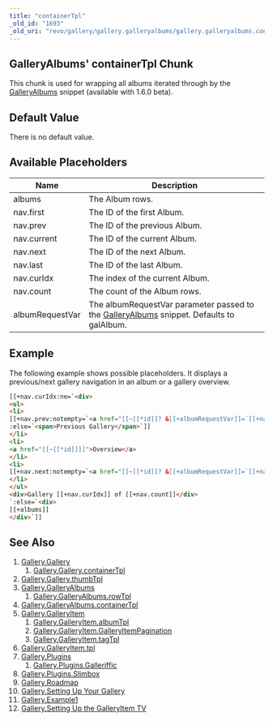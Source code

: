 ```yaml
---
title: "containerTpl"
_old_id: "1693"
_old_uri: "revo/gallery/gallery.galleryalbums/gallery.galleryalbums.containertpl"
---
```


## GalleryAlbums' containerTpl Chunk

 This chunk is used for wrapping all albums iterated through by the [GalleryAlbums](extras/gallery/gallery.galleryalbums) snippet (available with 1.6.0 beta).

## Default Value

 There is no default value.

## Available Placeholders

 | Name            | Description                                                                                                                      |
 | --------------- | -------------------------------------------------------------------------------------------------------------------------------- |
 | albums          | The Album rows.                                                                                                                  |
 | nav.first       | The ID of the first Album.                                                                                                       |
 | nav.prev        | The ID of the previous Album.                                                                                                    |
 | nav.current     | The ID of the current Album.                                                                                                     |
 | nav.next        | The ID of the next Album.                                                                                                        |
 | nav.last        | The ID of the last Album.                                                                                                        |
 | nav.curIdx      | The index of the current Album.                                                                                                  |
 | nav.count       | The count of the Album rows.                                                                                                     |
 | albumRequestVar | The albumRequestVar parameter passed to the [GalleryAlbums](extras/gallery/gallery.galleryalbums) snippet. Defaults to galAlbum. |

## Example

 The following example shows possible placeholders. It displays a previous/next gallery navigation in an album or a gallery overview.

 ``` html
[[+nav.curIdx:ne=`<div>
<ul>
<li>
[[+nav.prev:notempty=`<a href="[[~[[*id]]? &[[+albumRequestVar]]=`[[+nav.prev]]`]]">Previous Gallery</a>`
:else=`<span>Previous Gallery</span>`]]
</li>
<li>
<a href="[[~[[*id]]]]">Overview</a>
</li>
<li>
[[+nav.next:notempty=`<a href="[[~[[*id]]? &[[+albumRequestVar]]=`[[+nav.next]]`]]">Next Gallery</a>`:else=`<span>Next Gallery</span>`]]
</li>
</ul>
<div>Gallery [[+nav.curIdx]] of [[+nav.count]]</div>
`:else=`<div>
[[+albums]]
</div>`]]
```

## See Also

1. [Gallery.Gallery](extras/gallery/gallery.gallery)
   1. [Gallery.Gallery.containerTpl](extras/gallery/gallery.gallery/gallery.gallery.containertpl)
2. [Gallery.Gallery.thumbTpl](extras/gallery/gallery.gallery/gallery.gallery.thumbtpl)
3. [Gallery.GalleryAlbums](extras/gallery/gallery.galleryalbums)
   1. [Gallery.GalleryAlbums.rowTpl](extras/gallery/gallery.galleryalbums/gallery.galleryalbums.rowtpl)
4. [Gallery.GalleryAlbums.containerTpl](extras/gallery/gallery.galleryalbums/gallery.galleryalbums.containertpl)
5. [Gallery.GalleryItem](extras/gallery/gallery.galleryitem)
   1. [Gallery.GalleryItem.albumTpl](extras/gallery/gallery.galleryitem/gallery.galleryitem.albumtpl)
   2. [Gallery.GalleryItem.GalleryItemPagination](extras/gallery/gallery.galleryitem/gallery.galleryitem.galleryitempagination)
   3. [Gallery.GalleryItem.tagTpl](extras/gallery/gallery.galleryitem/gallery.galleryitem.tagtpl)
6. [Gallery.GalleryItem.tpl](extras/gallery/gallery.galleryitem/gallery.galleryitem.tpl)
7. [Gallery.Plugins](extras/gallery/gallery.plugins)
    1. [Gallery.Plugins.Galleriffic](extras/gallery/gallery.plugins/gallery.plugins.galleriffic)
8. [Gallery.Plugins.Slimbox](extras/gallery/gallery.plugins/gallery.plugins.slimbox)
9. [Gallery.Roadmap](extras/gallery/gallery.roadmap)
10. [Gallery.Setting Up Your Gallery](extras/gallery/gallery.setting-up-your-gallery)
11. [Gallery.Example1](extras/gallery/gallery.example1)
12. [Gallery.Setting Up the GalleryItem TV](extras/gallery/gallery.setting-up-the-galleryitem-tv)
